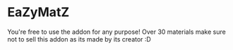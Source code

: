 # EaZyMatZ

You're free to use the addon for any purpose!
Over 30 materials
make sure not to sell this addon as its made by its creator :D
